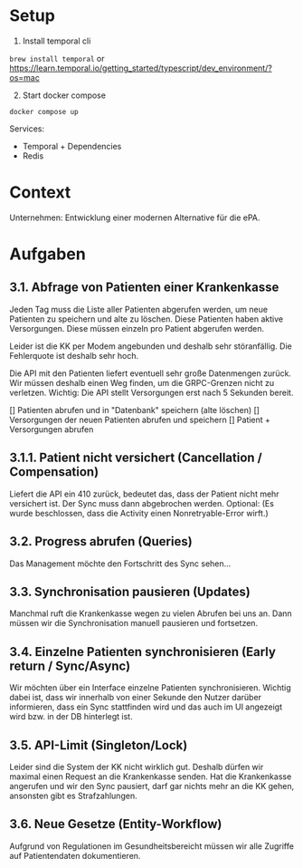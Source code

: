 # Setup

1. Install temporal cli

`brew install temporal` or https://learn.temporal.io/getting_started/typescript/dev_environment/?os=mac

2. Start docker compose

`docker compose up`

Services:

- Temporal + Dependencies
- Redis

# Context

Unternehmen: Entwicklung einer modernen Alternative für die ePA.

# Aufgaben

## 3.1. Abfrage von Patienten einer Krankenkasse

Jeden Tag muss die Liste aller Patienten abgerufen werden, um neue Patienten zu speichern und alte zu löschen.
Diese Patienten haben aktive Versorgungen. Diese müssen einzeln pro Patient abgerufen werden.

Leider ist die KK per Modem angebunden und deshalb sehr störanfällig. Die Fehlerquote ist deshalb sehr hoch.

Die API mit den Patienten liefert eventuell sehr große Datenmengen zurück. Wir müssen deshalb einen Weg finden, um die GRPC-Grenzen nicht zu verletzen.
Wichtig: Die API stellt Versorgungen erst nach 5 Sekunden bereit.

[] Patienten abrufen und in "Datenbank" speichern (alte löschen)
[] Versorgungen der neuen Patienten abrufen und speichern
[] Patient + Versorgungen abrufen

## 3.1.1. Patient nicht versichert (Cancellation / Compensation)

Liefert die API ein 410 zurück, bedeutet das, dass der Patient nicht mehr versichert ist.
Der Sync muss dann abgebrochen werden.
Optional: (Es wurde beschlossen, dass die Activity einen Nonretryable-Error wirft.)

## 3.2. Progress abrufen (Queries)

Das Management möchte den Fortschritt des Sync sehen...

## 3.3. Synchronisation pausieren (Updates)

Manchmal ruft die Krankenkasse wegen zu vielen Abrufen bei uns an. Dann müssen wir die Synchronisation manuell pausieren und fortsetzen.

## 3.4. Einzelne Patienten synchronisieren (Early return / Sync/Async)

Wir möchten über ein Interface einzelne Patienten synchronisieren.
Wichtig dabei ist, dass wir innerhalb von einer Sekunde den Nutzer darüber informieren,
dass ein Sync stattfinden wird und das auch im UI angezeigt wird bzw. in der DB hinterlegt ist.

## 3.5. API-Limit (Singleton/Lock)

Leider sind die System der KK nicht wirklich gut. Deshalb dürfen wir maximal einen Request an die Krankenkasse senden.
Hat die Krankenkasse angerufen und wir den Sync pausiert, darf gar nichts mehr an die KK gehen, ansonsten gibt es Strafzahlungen.

## 3.6. Neue Gesetze (Entity-Workflow)

Aufgrund von Regulationen im Gesundheitsbereicht müssen wir alle Zugriffe auf Patientendaten dokumentieren.

